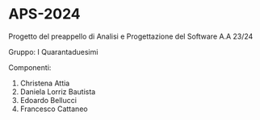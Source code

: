 # APS-2024

Progetto del preappello di Analisi e Progettazione del Software A.A 23/24

Gruppo: I Quarantaduesimi

Componenti:
1) Christena Attia
2) Daniela Lorriz Bautista
3) Edoardo Bellucci
4) Francesco Cattaneo
